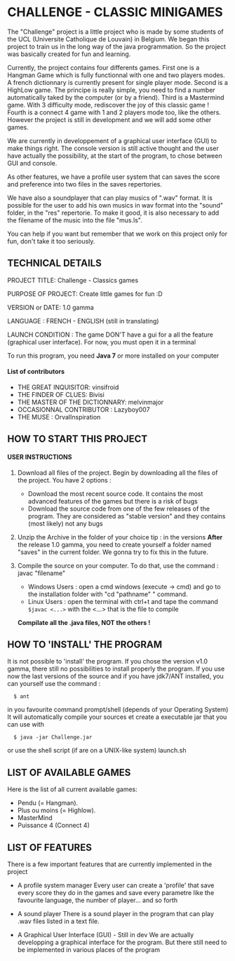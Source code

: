 
# CHALLENGE - CLASSIC MINIGAMES


The "Challenge" project is a little project who is made by some students
of the UCL (Universite Catholique de Louvain) in Belgium. We began this 
project to train us in the long way of the java programmation. 
So the project was basically created for fun and learning.

Currently, the project contains four differents games.
First one is a Hangman Game which is fully functionnal with one and 
two players modes. A french dictionnary is currently present for single
player mode.
Second is a HighLow game. The principe is really simple, you need to find
a number automatically taked by the computer (or by a friend).
Third is a Mastermind game. With 3 difficulty mode, rediscover the joy
of this classic game !
Fourth is a connect 4 game with 1 and 2 players mode too, like the others.
However the project is still in development and we will add some other games.

We are currently in developpement of a graphical user interface (GUI) to make
things right. The console version is still active thought and the user have actually
the possibility, at the start of the program, to chose between GUI and console.

As other features, we have a profile user system that can saves the score and
preference into two files in the saves repertories.

We have also a soundplayer that can play musics of ".wav" format.
It is possible for the user to add his own musics in wav format into the
"sound" folder, in the "res" repertorie. To make it good, it is also
necessary to add the filename of the music into the file "mus.ls".

You can help if you want but remember that we work on this project only
for fun, don't take it too seriously.


## TECHNICAL DETAILS

PROJECT TITLE: Challenge - Classics games

PURPOSE OF PROJECT: Create little games for fun :D

VERSION or DATE: 1.0 gamma

LANGUAGE : FRENCH - ENGLISH (still in translating)

LAUNCH CONDITION : The game DON'T have a gui for a all the feature (graphical user interface).
                   For now, you must open it in a terminal
                   
To run this program, you need **Java 7** or more installed on your computer
                   
#### List of contributors

* THE GREAT INQUISITOR: vinsifroid
* THE FINDER OF CLUES: Bivisi
* THE MASTER OF THE DICTIONNARY: melvinmajor
* OCCASIONNAL CONTRIBUTOR : Lazyboy007
* THE MUSE : OrvalInspiration

## HOW TO START THIS PROJECT

#### USER INSTRUCTIONS
1. Download all files of the project.
   Begin by downloading all the files of the project. 
   You have 2 options :
    - Download the most recent source code. 
      It contains the most advanced features of the games but 
      there is a risk of bugs
    - Download the source code from one of the few releases of the program. 
      They are considered as "stable version" 
      and they contains (most likely) not any bugs
2. Unzip the Archive in the folder of your choice
   tip : in the versions **After** the release 1.0 gamma, you need to create yourself
        a folder named "saves" in the current folder. 
        We gonna try to fix this in the future.
3. Compile the source on your computer.
   To do that, use the command : javac "filename"
     * Windows Users : open a cmd windows (execute -> cmd) and go to
                    the installation folder with "cd "pathname" " command.
     * Linux Users : open the terminal with ctrl+t and tape the command
                  `$javac <...>`
                  with the <...> that is the file to compile
                  
    **Compilate all the .java files, NOT the others !**
  
## HOW TO 'INSTALL' THE PROGRAM

It is not possible to 'install' the program. If you chose the version v1.0 gamma,
there still no possibilities to install properly the program.
If you use now the last versions of the source and if you have jdk7/ANT installed,
you can yourself use the command :
```shell
  $ ant
```
in you favourite command prompt/shell (depends of your Operating System)
It will automatically compile your sources et create a executable jar that
you can use with
```shell
  $ java -jar Challenge.jar
```
or use the shell script (if are on a UNIX-like system) launch.sh

## LIST OF AVAILABLE GAMES

Here is the list of all current available games:
* Pendu (= Hangman).
* Plus ou moins (= Highlow).
* MasterMind
* Puissance 4 (Connect 4)

## LIST OF FEATURES

There is a few important features that are currently implemented in the project

- A profile system manager
Every user can create a 'profile' that save every score they do in the games and
save every parametre like the favourite language, the number of player... 
and so forth

- A sound player
There is a sound player in the program that can play .wav files listed
in a text file.

- A Graphical User Interface (GUI) - Still in dev
We are actually developping a graphical interface for the program. But there still
need to be implemented in various places of the program

